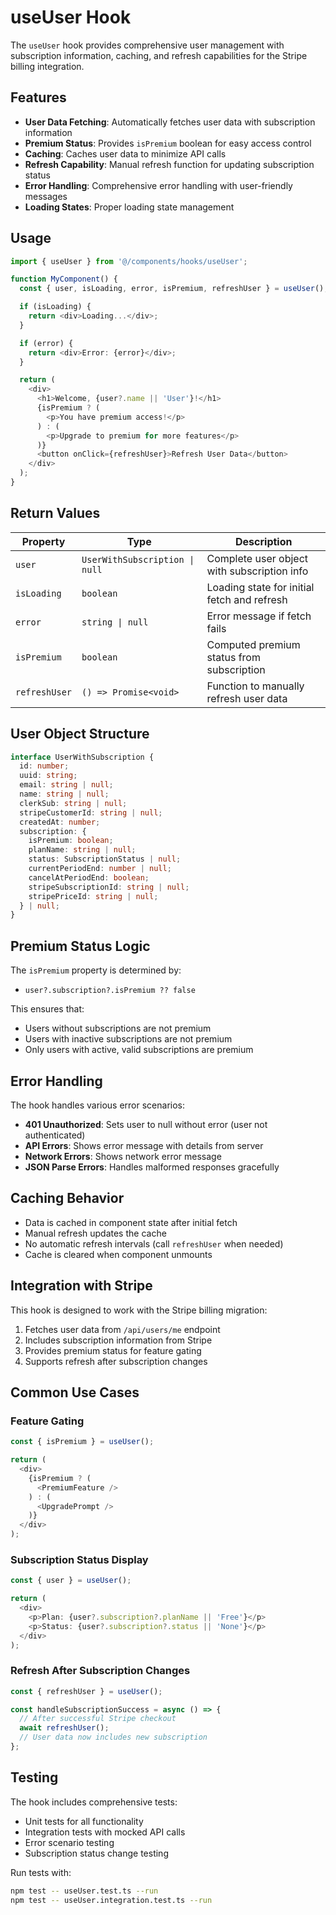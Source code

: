 # useUser Hook

The `useUser` hook provides comprehensive user management with subscription information, caching, and refresh capabilities for the Stripe billing integration.

## Features

- **User Data Fetching**: Automatically fetches user data with subscription information
- **Premium Status**: Provides `isPremium` boolean for easy access control
- **Caching**: Caches user data to minimize API calls
- **Refresh Capability**: Manual refresh function for updating subscription status
- **Error Handling**: Comprehensive error handling with user-friendly messages
- **Loading States**: Proper loading state management

## Usage

```typescript
import { useUser } from '@/components/hooks/useUser';

function MyComponent() {
  const { user, isLoading, error, isPremium, refreshUser } = useUser();

  if (isLoading) {
    return <div>Loading...</div>;
  }

  if (error) {
    return <div>Error: {error}</div>;
  }

  return (
    <div>
      <h1>Welcome, {user?.name || 'User'}!</h1>
      {isPremium ? (
        <p>You have premium access!</p>
      ) : (
        <p>Upgrade to premium for more features</p>
      )}
      <button onClick={refreshUser}>Refresh User Data</button>
    </div>
  );
}
```

## Return Values

| Property | Type | Description |
|----------|------|-------------|
| `user` | `UserWithSubscription \| null` | Complete user object with subscription info |
| `isLoading` | `boolean` | Loading state for initial fetch and refresh |
| `error` | `string \| null` | Error message if fetch fails |
| `isPremium` | `boolean` | Computed premium status from subscription |
| `refreshUser` | `() => Promise<void>` | Function to manually refresh user data |

## User Object Structure

```typescript
interface UserWithSubscription {
  id: number;
  uuid: string;
  email: string | null;
  name: string | null;
  clerkSub: string | null;
  stripeCustomerId: string | null;
  createdAt: number;
  subscription: {
    isPremium: boolean;
    planName: string | null;
    status: SubscriptionStatus | null;
    currentPeriodEnd: number | null;
    cancelAtPeriodEnd: boolean;
    stripeSubscriptionId: string | null;
    stripePriceId: string | null;
  } | null;
}
```

## Premium Status Logic

The `isPremium` property is determined by:
- `user?.subscription?.isPremium ?? false`

This ensures that:
- Users without subscriptions are not premium
- Users with inactive subscriptions are not premium
- Only users with active, valid subscriptions are premium

## Error Handling

The hook handles various error scenarios:

- **401 Unauthorized**: Sets user to null without error (user not authenticated)
- **API Errors**: Shows error message with details from server
- **Network Errors**: Shows network error message
- **JSON Parse Errors**: Handles malformed responses gracefully

## Caching Behavior

- Data is cached in component state after initial fetch
- Manual refresh updates the cache
- No automatic refresh intervals (call `refreshUser` when needed)
- Cache is cleared when component unmounts

## Integration with Stripe

This hook is designed to work with the Stripe billing migration:

1. Fetches user data from `/api/users/me` endpoint
2. Includes subscription information from Stripe
3. Provides premium status for feature gating
4. Supports refresh after subscription changes

## Common Use Cases

### Feature Gating
```typescript
const { isPremium } = useUser();

return (
  <div>
    {isPremium ? (
      <PremiumFeature />
    ) : (
      <UpgradePrompt />
    )}
  </div>
);
```

### Subscription Status Display
```typescript
const { user } = useUser();

return (
  <div>
    <p>Plan: {user?.subscription?.planName || 'Free'}</p>
    <p>Status: {user?.subscription?.status || 'None'}</p>
  </div>
);
```

### Refresh After Subscription Changes
```typescript
const { refreshUser } = useUser();

const handleSubscriptionSuccess = async () => {
  // After successful Stripe checkout
  await refreshUser();
  // User data now includes new subscription
};
```

## Testing

The hook includes comprehensive tests:
- Unit tests for all functionality
- Integration tests with mocked API calls
- Error scenario testing
- Subscription status change testing

Run tests with:
```bash
npm test -- useUser.test.ts --run
npm test -- useUser.integration.test.ts --run
```